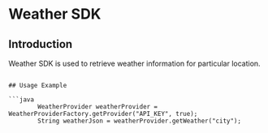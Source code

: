 # Weather SDK

## Introduction

Weather SDK is used to retrieve weather information for particular location.
```

## Usage Example

```java
        WeatherProvider weatherProvider = WeatherProviderFactory.getProvider("API_KEY", true);
        String weatherJson = weatherProvider.getWeather("city");
```
